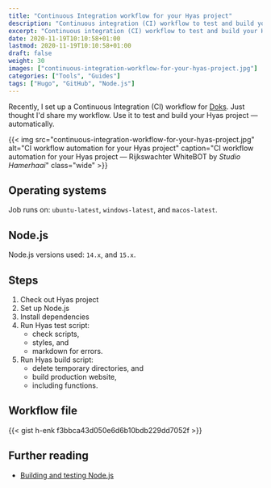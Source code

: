 ```yaml
---
title: "Continuous Integration workflow for your Hyas project"
description: "Continuous integration (CI) workflow to test and build your Hyas project."
excerpt: "Continuous integration (CI) workflow to test and build your Hyas project."
date: 2020-11-19T10:10:58+01:00
lastmod: 2020-11-19T10:10:58+01:00
draft: false
weight: 30
images: ["continuous-integration-workflow-for-your-hyas-project.jpg"]
categories: ["Tools", "Guides"]
tags: ["Hugo", "GitHub", "Node.js"]
---
```


Recently, I set up a Continuous Integration (CI) workflow for [Doks](https://github.com/h-enk/doks).
Just thought I'd share my workflow. Use it to test and build your Hyas project — automatically.

{{< img src="continuous-integration-workflow-for-your-hyas-project.jpg" alt="CI workflow automation for your Hyas project" caption="CI workflow automation for your Hyas project — Rijkswachter WhiteBOT by <em>Studio Hamerhaai</em>" class="wide" >}}

## Operating systems

Job runs on: `ubuntu-latest`, `windows-latest`, and `macos-latest`.

## Node.js

Node.js versions used: `14.x`, and `15.x`.

## Steps

1. Check out Hyas project
2. Set up Node.js
3. Install dependencies
4. Run Hyas test script:
   - check scripts,
   - styles, and
   - markdown for errors.
5. Run Hyas build script:
   - delete temporary directories, and
   - build production website,
   - including functions.

## Workflow file

{{< gist h-enk f3bbca43d050e6d6b10bdb229dd7052f >}}

## Further reading

- [Building and testing Node.js](https://docs.github.com/en/free-pro-team@latest/actions/guides/building-and-testing-nodejs)
